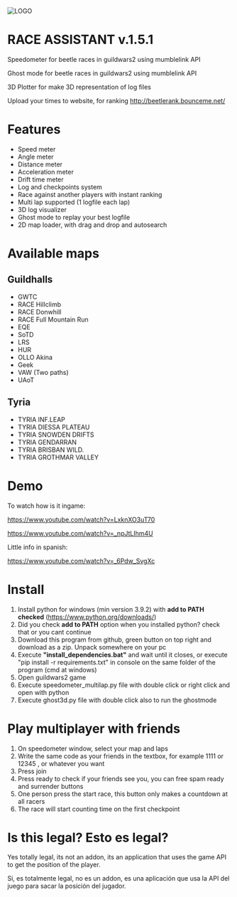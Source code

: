 ![LOGO](https://user-images.githubusercontent.com/44058571/116699002-597dcc00-a9c5-11eb-8c08-e11e52794992.jpg)

# RACE ASSISTANT v.1.5.1
Speedometer for beetle races in guildwars2 using mumblelink API

Ghost mode for beetle races in guildwars2 using mumblelink API

3D Plotter for make 3D representation of log files

Upload your times to website, for ranking
http://beetlerank.bounceme.net/

# Features
 - Speed meter
 - Angle meter
 - Distance meter
 - Acceleration meter
 - Drift time meter
 - Log and checkpoints system
 - Race against another players with instant ranking
 - Multi lap supported (1 logfile each lap)
 - 3D log visualizer
 - Ghost mode to replay your best logfile
 - 2D map loader, with drag and drop and autosearch

# Available maps

## Guildhalls
 - GWTC
 - RACE Hillclimb
 - RACE Donwhill
 - RACE Full Mountain Run
 - EQE
 - SoTD
 - LRS
 - HUR
 - OLLO Akina
 - Geek
 - VAW (Two paths)
 - UAoT
## Tyria
 - TYRIA INF.LEAP
 - TYRIA DIESSA PLATEAU
 - TYRIA SNOWDEN DRIFTS
 - TYRIA GENDARRAN
 - TYRIA BRISBAN WILD.
 - TYRIA GROTHMAR VALLEY


# Demo

To watch how is it ingame:

https://www.youtube.com/watch?v=LxknXO3uT70

https://www.youtube.com/watch?v=_npJtLIhm4U

Little info in spanish:

https://www.youtube.com/watch?v=_6Pdw_SvgXc

# Install

1. Install python for windows (min version 3.9.2) with **add to PATH checked** (https://www.python.org/downloads/) 
2. Did you check **add to PATH** option when you installed python? check that or you cant continue
3. Download this program from github, green button on top right and download as a zip. Unpack somewhere on your pc
4. Execute **"install_dependencies.bat"** and wait until it closes, or execute "pip install -r requirements.txt" in console on the same folder of the program (cmd at windows)
5. Open guildwars2 game
6. Execute speedometer_multilap.py file with double click or right click and open with python
7. Execute ghost3d.py file with double click also to run the ghostmode

# Play multiplayer with friends
1. On speedometer window, select your map and laps 
2. Write the same code as your friends in the textbox, for example 1111 or 12345 , or whatever you want
3. Press join
4. Press ready to check if your friends see you, you can free spam ready and surrender buttons
5. One person press the start race, this button only makes a countdown at all racers
6. The race will start counting time on the first checkpoint
 
# Is this legal? Esto es legal?
Yes totally legal, its not an addon, its an application that uses the game API to get the position of the player.

Si, es totalmente legal, no es un addon, es una aplicación que usa la API del juego para sacar la posición del jugador.

